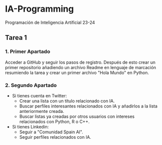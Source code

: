 # IA-Programming
Programación de Inteligencia Artificial 23-24
## Tarea 1
### 1. Primer Apartado
Acceder a GitHub y seguir los pasos de registro. Después de esto crear un primer repositorio añadiendo un archivo Readme en lenguaje de marcación resumiendo la tarea y crear un primer archivo "Hola Mundo" en Python.
### 2. Segundo Apartado
- Si tienes cuenta en Twitter:
  - Crear una lista con un título relacionado con IA.
  - Buscar perfiles interesantes relacionados con IA y añadirlos a la lista anteriormente creada.
  - Buscar listas ya creadas por otros usuarios con intereses relacionados con Python, R o C++.
- Si tienes Linkedin:
  - Seguir a "Comunidad Spain AI".
  - Seguir perfiles relacionados con IA.
